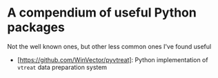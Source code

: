# A compendium of useful Python packages

Not the well known ones, but other less common ones I've found useful

* [https://github.com/WinVector/pyvtreat]: Python implementation of `vtreat` data preparation system
